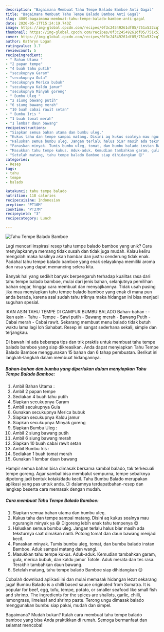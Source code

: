 ```yaml
---
description: "Bagaimana Membuat Tahu Tempe Balado Bamboe Anti Gagal"
title: "Bagaimana Membuat Tahu Tempe Balado Bamboe Anti Gagal"
slug: 4009-bagaimana-membuat-tahu-tempe-balado-bamboe-anti-gagal
date: 2020-05-17T15:24:19.743Z
image: https://img-global.cpcdn.com/recipes/0f3c24549261df05/751x532cq70/tahu-tempe-balado-bamboe-foto-resep-utama.jpg
thumbnail: https://img-global.cpcdn.com/recipes/0f3c24549261df05/751x532cq70/tahu-tempe-balado-bamboe-foto-resep-utama.jpg
cover: https://img-global.cpcdn.com/recipes/0f3c24549261df05/751x532cq70/tahu-tempe-balado-bamboe-foto-resep-utama.jpg
author: Kathryn Logan
ratingvalue: 3.7
reviewcount: 5
recipeingredient:
- " Bahan Utama "
- "2 papan tempe"
- "4 buah tahu putih"
- "secukupnya Garam"
- "secukupnya Gula"
- "secukupnya Merica bubuk"
- "secukupnya Kaldu jamur"
- "secukupnya Minyak goreng"
- " Bumbu Uleg "
- "2 siung bawang putih"
- "6 siung bawang merah"
- "10 buah cabai rawit setan"
- " Bumbu Iris "
- "1 buah tomat merah"
- "1 lembar daun bawang"
recipeinstructions:
- "Siapkan semua bahan utama dan bumbu uleg."
- "Kukus tahu dan tempe sampai matang. Disini aq kukus soalnya mau ngurangin minyak ya 😆 Digoreng lebih enak tahu tempenya 😋"
- "Haluskan semua bumbu uleg. Jangan terlalu halus biar masih ada teksturnya saat dimakan nanti. Potong tomat dan daun bawang menjadi kecil."
- "Panaskan minyak. Tumis bumbu uleg, tomat, dan bumbu balado instan Bamboe. Aduk sampai matang dan wangi."
- "Masukkan tahu tempe kukus. Aduk-aduk. Kemudian tambahkan garam, gula, merica bubuk, dan kaldu jamur Totole. Aduk merata dan tes rasa. Terakhir tambahkan daun bawang."
- "Setelah matang, tahu tempe balado Bamboe siap dihidangkan 😌"
categories:
- Resep
tags:
- tahu
- tempe
- balado

katakunci: tahu tempe balado 
nutrition: 118 calories
recipecuisine: Indonesian
preptime: "PT10M"
cooktime: "PT37M"
recipeyield: "3"
recipecategory: Lunch

---
```



![Tahu Tempe Balado Bamboe](https://img-global.cpcdn.com/recipes/0f3c24549261df05/751x532cq70/tahu-tempe-balado-bamboe-foto-resep-utama.jpg)

Lagi mencari inspirasi resep tahu tempe balado bamboe yang unik? Cara menyiapkannya memang tidak susah dan tidak juga mudah. Kalau keliru mengolah maka hasilnya akan hambar dan justru cenderung tidak enak. Padahal tahu tempe balado bamboe yang enak selayaknya memiliki aroma dan rasa yang dapat memancing selera kita.

Banyak hal yang sedikit banyak berpengaruh terhadap kualitas rasa dari tahu tempe balado bamboe, mulai dari jenis bahan, selanjutnya pemilihan bahan segar, hingga cara membuat dan menyajikannya. Tidak usah pusing jika mau menyiapkan tahu tempe balado bamboe yang enak di mana pun anda berada, karena asal sudah tahu triknya maka hidangan ini bisa menjadi suguhan spesial.

IKAN ASIN TAHU TEMPE DI CAMPUR BUMBU BALADO Bahan-bahan : - Ikan asin - Tahu - Tempe - Sawi putih - Bawang merah - Bawang Putih - Cabai merah - Cabai rawit. Sekarang membuat menu balado tidak butuh waktu lama lagi loh Sahabat. Resep ini sangat sederhana sekali, simple dan terjangkau.


Di bawah ini ada beberapa tips dan trik praktis untuk membuat tahu tempe balado bamboe yang siap dikreasikan. Anda dapat menyiapkan Tahu Tempe Balado Bamboe menggunakan 15 bahan dan 6 tahap pembuatan. Berikut ini langkah-langkah dalam membuat hidangannya.

<!--inarticleads1-->

##### Bahan-bahan dan bumbu yang diperlukan dalam menyiapkan Tahu Tempe Balado Bamboe:

1. Ambil  Bahan Utama :
1. Ambil 2 papan tempe
1. Sediakan 4 buah tahu putih
1. Siapkan secukupnya Garam
1. Ambil secukupnya Gula
1. Gunakan secukupnya Merica bubuk
1. Siapkan secukupnya Kaldu jamur
1. Siapkan secukupnya Minyak goreng
1. Siapkan  Bumbu Uleg :
1. Ambil 2 siung bawang putih
1. Ambil 6 siung bawang merah
1. Siapkan 10 buah cabai rawit setan
1. Ambil  Bumbu Iris :
1. Sediakan 1 buah tomat merah
1. Gunakan 1 lembar daun bawang


Hampir semua bahan bisa dimasak bersama sambal balado, tak terkecuali tempe goreng. Agar sambal bisa membalut sempurna, tempe sebaiknya dipotong jadi bentuk kotak/dadu kecil. Tahu Bumbu Balado merupakan aplikasi yang pas untuk anda. Di dalamnya terdapatbahan-resep dan lengkap beserta cara memasak dengan mudah. 

<!--inarticleads2-->

##### Cara membuat Tahu Tempe Balado Bamboe:

1. Siapkan semua bahan utama dan bumbu uleg.
1. Kukus tahu dan tempe sampai matang. Disini aq kukus soalnya mau ngurangin minyak ya 😆 Digoreng lebih enak tahu tempenya 😋
1. Haluskan semua bumbu uleg. Jangan terlalu halus biar masih ada teksturnya saat dimakan nanti. Potong tomat dan daun bawang menjadi kecil.
1. Panaskan minyak. Tumis bumbu uleg, tomat, dan bumbu balado instan Bamboe. Aduk sampai matang dan wangi.
1. Masukkan tahu tempe kukus. Aduk-aduk. Kemudian tambahkan garam, gula, merica bubuk, dan kaldu jamur Totole. Aduk merata dan tes rasa. Terakhir tambahkan daun bawang.
1. Setelah matang, tahu tempe balado Bamboe siap dihidangkan 😌


Cobalah download aplikasi ini dan mulai memasak hidangan lezat sekarang juga! Bumbu Balado is a chilli based sauce originated from Sumatra. It is popular for beef, egg, tofu, tempe, potato, or smaller seafood like small fish and shrimp. The ingredients for the spices are shallots, garlic, chilli, lemongrass, limeleaf and shrimp paste. Terong ungu dimasak balado menggunakan bumbu siap pakai, mudah dan simpel. 

Bagaimana? Mudah bukan? Itulah cara membuat tahu tempe balado bamboe yang bisa Anda praktikkan di rumah. Semoga bermanfaat dan selamat mencoba!
